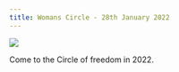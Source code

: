 ```yaml
---
title: Womans Circle - 28th January 2022
---
```

![](/img/1.jpg)

Come to the Circle of freedom in 2022.